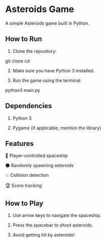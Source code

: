 # Asteroids Game

A simple Asteroids game built in Python.

## How to Run

1) Clone the repository:

git clone <your-repo-url>
cd <your-repo-folder>

2) Make sure you have Python 3 installed.

3) Run the game using the terminal:

python3 main.py

## Dependencies

1) Python 3

2) Pygame (if applicable, mention the library)

## Features

🎯 Player-controlled spaceship

🌑 Randomly spawning asteroids

💥 Collision detection

🏆 Score tracking

## How to Play

1) Use arrow keys to navigate the spaceship.

2) Press the spacebar to shoot asteroids.

3) Avoid getting hit by asteroids!


